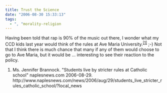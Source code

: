 ```yaml
---
title: Trust the Science
date: "2006-08-30 15:33:13"
tags:
  - ", "morality-religion
---
```

Having been told that rap is 90% of the music out there, I wonder what my CCD kids last year would think of the rules at Ave Maria University.<sup><a href="http://www.naplesnews.com/news/2006/aug/29/students_live_stricter_rules_catholic_school/?local_news" title="Students live by stricter rules at Catholic school">[1]</a></sup> ;-)  Not that I think there is much chance that many if any of them would choose to go to Ave Maria, but it would be &#x2026; interesting to see their reaction to the policy.

<div class="postrefs">
<ol>
<li> Ms. Jennifer Brannock.  "Students live by stricter rules at Catholic school"  naplesnews.com 2006-08-29.  http://www.naplesnews.com/news/2006/aug/29/students_live_stricter_rules_catholic_school/?local_news </li>
</ol>
</div>

